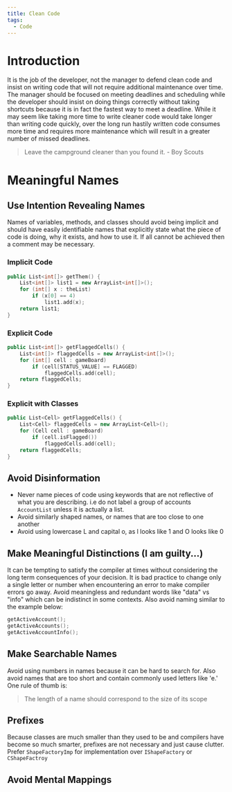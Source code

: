 ```yaml
---
title: Clean Code
tags:
  - Code
---
```


# Introduction

It is the job of the developer, not the manager to defend clean code and insist on writing code that will not require additional maintenance over time. The manager should be focused on meeting deadlines and scheduling while the developer should insist on doing things correctly without taking shortcuts because it is in fact the fastest way to meet a deadline. While it may seem like taking more time to write cleaner code would take longer than writing code quickly, over the long run hastily written code consumes more time and requires more maintenance which will result in a greater number of missed deadlines.

 > 
 > Leave the campground cleaner than you found it. - Boy Scouts

# Meaningful Names

## Use Intention Revealing Names

Names of variables, methods, and classes should avoid being implicit and should have easily identifiable names that explicitly state what the piece of code is doing, why it exists, and how to use it. If all cannot be achieved then a comment may be necessary.

### Implicit Code

````c++
public List<int[]> getThem() {  
	List<int[]> list1 = new ArrayList<int[]>(); 
	for (int[] x : theList)
		if (x[0] == 4) 
			list1.add(x);
	return list1; 
}
````

### Explicit Code

````c++
public List<int[]> getFlaggedCells() {  
	List<int[]> flaggedCells = new ArrayList<int[]>(); 
	for (int[] cell : gameBoard)
		if (cell[STATUS_VALUE] == FLAGGED) 
			flaggedCells.add(cell);
	return flaggedCells;
}
````

### Explicit with Classes

````c++
public List<Cell> getFlaggedCells() {  
	List<Cell> flaggedCells = new ArrayList<Cell>(); 
	for (Cell cell : gameBoard)
		if (cell.isFlagged()) 
			flaggedCells.add(cell);
	return flaggedCells; 
}
````

## Avoid Disinformation

* Never name pieces of code using keywords that are not reflective of what you are describing. i.e do not label a group of accounts `AccountList` unless it is actually a list.
* Avoid similarly shaped names, or names that are too close to one another
* Avoid using lowercase L and capital o, as l looks like 1 and O looks like 0

## Make Meaningful Distinctions (I am guilty...)

It can be tempting to satisfy the compiler at times without considering the long term consequences of your decision. It is bad practice to change only a single letter or number when encountering an error to make compiler errors go away. Avoid meaningless and redundant words like "data" vs "info" which can be indistinct in some contexts. Also avoid naming similar to the example below:

````c++
getActiveAccount();
getActiveAccounts();
getActiveAccountInfo();
````

## Make Searchable Names

Avoid using numbers in names because it can be hard to search for. Also avoid names that are too short and contain commonly used letters like 'e.'
One rule of thumb is:

 > 
 > The length of a name should correspond to the size of its scope

## Prefixes

Because classes are much smaller than they used to be and compilers have become so much smarter, prefixes are not necessary and just cause clutter. Prefer `ShapeFactoryImp` for implementation over `IShapeFactory` or `CShapeFactroy`

## Avoid Mental Mappings
